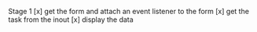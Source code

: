 Stage 1 
[x] get the form and attach an event listener to the form
[x] get the task from the inout
[x] display the data

